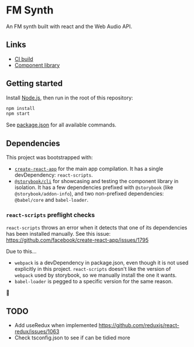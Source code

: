 # FM Synth

An FM synth built with react and the Web Audio API.

## Links

- [CI build](https://fm-synth.netlify.com/)
- [Component library](https://fm-synth-storybook.netlify.com/)

## Getting started

Install [Node.js](https://nodejs.org/en/), then run in the root of this repository:

```bash
npm install
npm start
```

See [package.json](./package.json) for all available commands.

## Dependencies

This project was bootstrapped with:
- [`create-react-app`](https://github.com/facebookincubator/create-react-app) for the main app compilation. It has a single devDependency: `react-scripts`.
- [`@storybook/cli`](https://www.npmjs.com/package/@storybook/cli) for showcasing and testing the component library in isolation. It has a few dependencies prefixed with `@storybook` (like `@storybook/addon-info`), and two non-prefixed dependencies: `@babel/core` and `babel-loader`.

### `react-scripts` preflight checks

`react-scripts` throws an error when it detects that one of its dependencies has been installed manually. See this issue:
https://github.com/facebook/create-react-app/issues/1795

Due to this...

- `webpack` is a devDependency in package.json, even though it is not used explicitly in this project. `react-scripts` doesn't like the version of `webpack` used by storybook, so we manually install the one it wants.
- `babel-loader` is pegged to a specific version for the same reason.

🤮

## TODO

- Add useRedux when implemented https://github.com/reduxjs/react-redux/issues/1063
- Check tsconfig.json to see if can be tidied more

